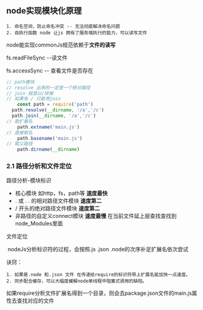 ## node实现模块化原理

 	1. 命名空间，防止命名冲突 -- 无法彻底解决命名问题
 	2. 自执行函数 node 让js 拥有了服务端执行的能力，可以读写文件

node能实现commonJs规范依赖于**文件的读写**

fs.readFileSync --读文件

fs.accessSync -- 查看文件是否存在

```javascript
// path模块
// resolve 出来的一定是一个绝对路径
// join 就是以/拼接
// 如果有 / 只能用join
	const path = require('path')
  path.resolve(__dirname, '/a','/c')
  path.join(__dirname, '/a','/c')
// 取扩展名
	path.extname('main.js')
// 直接取名
	path.basename('main.js')
// 取父路径
	path.dirname(__dirname)

```



###  2.1 路径分析和文件定位

路径分析-模块标识

  + 核心模块 如http，fs，path等  **速度最快**
  + . 或 . . 的相对路径文件模块 **速度第二**
  + / 开头的绝对路径文件模块 **速度第二**
  + 非路径的自定义connect模块 **速度最慢** 在当前文件延上层查找查找到node_Modules里面

文件定位

​	nodeJs分析标识符的过程，会按照.js .json .node的次序补足扩展名依次尝试

诀窍：

	1. 如果是.node 和.json 文件 在传递给require的标识符带上扩展名能加快一点速度。
 	2. 同步配合缓存，可以大幅度缓解node单线程中阻塞式调用的缺陷。 

如果require分析文件扩展名得到一个目录，则会去package.json文件的main.js属性去查找对应的文件